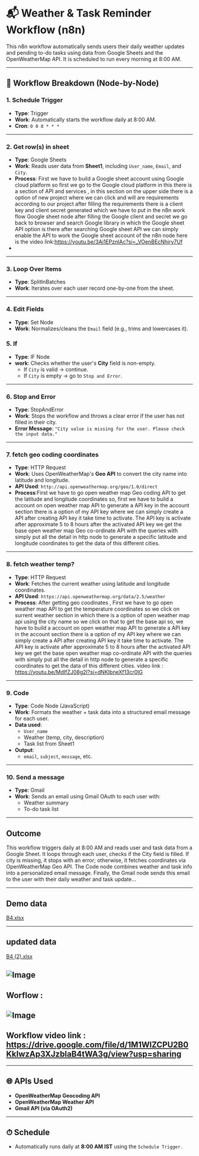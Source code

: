 
# 📬 Weather & Task Reminder Workflow (n8n)

This n8n workflow automatically sends users their daily weather updates and pending to-do tasks using data from Google Sheets and the OpenWeatherMap API. It is scheduled to run every morning at 8:00 AM.

---

## 🧩 Workflow Breakdown (Node-by-Node)

### 1. **Schedule Trigger**
- **Type**: Trigger
- **Work**: Automatically starts the workflow daily at 8:00 AM.
- **Cron**: `0 0 8 * * *`

---

### 2. **Get row(s) in sheet**
- **Type**: Google Sheets
- **Work**: Reads user data from **Sheet1**, including `User_name`, `Email`, and `City`.
- **Process**: First we have to build a Google sheet account using Google cloud platform so first we go to the Google cloud platform in this there is a section of API and services , in this section on the upper side there is a option of new project where we can click and will are requirements according to our project after filling the requirements there is a client key and client secret generated which we have to put in the n8n work flow Google sheet node after filling the Google client and secret  we go back to browser and search Google library in which the Google sheet API option is there after searching Google sheet API we can simply enable the API to work the Google sheet account of the n8n node here is the video link:https://youtu.be/3Ai1EPznlAc?si=_VOenBEcNhjry7Uf
- 

---

### 3. **Loop Over Items**
- **Type**: SplitInBatches
- **Work**: Iterates over each user record one-by-one from the sheet.

---

### 4. **Edit Fields**
- **Type**: Set Node
- **Work**: Normalizes/cleans the `Email` field (e.g., trims and lowercases it).

### 5. **If**
- **Type**: IF Node
- **work**: Checks whether the user's **City** field is non-empty.
  - If `City` is valid → continue.
  - If `City` is empty → go to `Stop and Error`.

---

### 6. **Stop and Error**
- **Type**: StopAndError
- **Work**: Stops the workflow and throws a clear error if the user has not filled in their city.
- **Error Message**: `"City value is missing for the user. Please check the input data."`

---

### 7. **fetch geo coding coordinates**
- **Type**: HTTP Request
- **Work**: Uses OpenWeatherMap's **Geo API** to convert the city name into latitude and longitude.
- **API Used**: `http://api.openweathermap.org/geo/1.0/direct`
- **Process**:First we have to go open weather map Geo coding API to get the latitude and longitude coordinates so, first we have to build a account on open weather map API to generate a API key in the account section there is a option of my API key where we can simply create a API after creating API key it take time to activate. The API key is activate after approximate 5 to 8 hours after the activated API key we get the base open weather map Geo co-ordinate API with the queries with simply put all the detail in http node to generate a specific latitude and longitude coordinates to get the data of this different cities.

---

### 8. **fetch weather temp?**
- **Type**: HTTP Request
- **Work**: Fetches the current weather using latitude and longitude coordinates.
- **API Used**: `https://api.openweathermap.org/data/2.5/weather`
- **Process**: After getting geo coodinates , First we have to go open weather map  API to get the temperature coordinates so we click on surrent weather section in which there is a option of open weather map api using the city name so we click on that to get the base api so,  we have to build a account on open weather map API to generate a API key in the account section there is a option of my API key where we can simply create a API after creating API key it take time to activate. The API key is activate after approximate 5 to 8 hours after the activated API key we get the base open weather map  co-ordinate API with the queries with simply put all the detail in http node to generate a specific  coordinates to get the data of this different cities. video link : https://youtu.be/MdIfZJ08g2I?si=dNKIbneXf13cr0lG
---

### 9. **Code**
- **Type**: Code Node (JavaScript)
- **Work**: Formats the weather + task data into a structured email message for each user.
- **Data used**:
  - `User_name`
  - Weather (temp, city, description)
  - Task list from Sheet1
- **Output**:
  - `email`, `subject`, `message`, etc.

---

### 10. **Send a message**
- **Type**: Gmail
- **Work**: Sends an email using Gmail OAuth to each user with:
  - Weather summary
  - To-do task list

---

##  Outcome
This workflow triggers daily at 8:00 AM and reads user and task data from a Google Sheet.
It loops through each user, checks if the City field is filled.
If city is missing, it stops with an error; otherwise, it fetches coordinates via OpenWeatherMap Geo API.
The Code node combines weather and task info into a personalized email message.
Finally, the Gmail node sends this email to the user with their daily weather and task update...

---
## Demo data
[B4.xlsx](https://github.com/user-attachments/files/21022254/B4.xlsx)

---
## updated data
[B4 (2).xlsx](https://github.com/user-attachments/files/21038859/B4.2.xlsx)

![Image](https://github.com/user-attachments/assets/b8a7376d-9ae0-40d6-a52a-edf53e35c2d1)
---
## Worflow :
![Image](https://github.com/user-attachments/assets/b8a7376d-9ae0-40d6-a52a-edf53e35c2d1)
---
## Workflow video link : https://drive.google.com/file/d/1M1WlZCPU2B0KkIwzAp3XJzbIaB4tWA3g/view?usp=sharing
---

## 🌐 APIs Used
- **OpenWeatherMap Geocoding API**
- **OpenWeatherMap Weather API**
- **Gmail API (via OAuth2)**

---

## ⏱ Schedule
- Automatically runs daily at **8:00 AM IST** using the `Schedule Trigger`.

